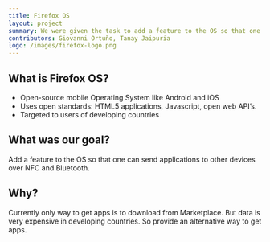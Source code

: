 ```yaml
---
title: Firefox OS
layout: project
summary: We were given the task to add a feature to the OS so that one can send applications to other devices over NFC and Bluetooth.
contributors: Giovanni Ortuño, Tanay Jaipuria
logo: /images/firefox-logo.png
---
```


What is Firefox OS?
-------------------

 - Open-source mobile Operating System like Android and iOS
 - Uses open standards: HTML5 applications, Javascript, open web API’s.
 - Targeted to users of developing countries

What was our goal?
-----
Add a feature to the OS so that one can send applications to other devices over NFC and Bluetooth.

Why?
----
Currently only way to get apps is to download from Marketplace. But data is very expensive in developing countries. So provide an alternative way to get apps.
